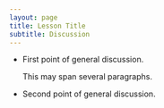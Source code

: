 ```yaml
---
layout: page
title: Lesson Title
subtitle: Discussion
---
```


*   First point of general discussion.

    This may span several paragraphs.

*   Second point of general discussion.
